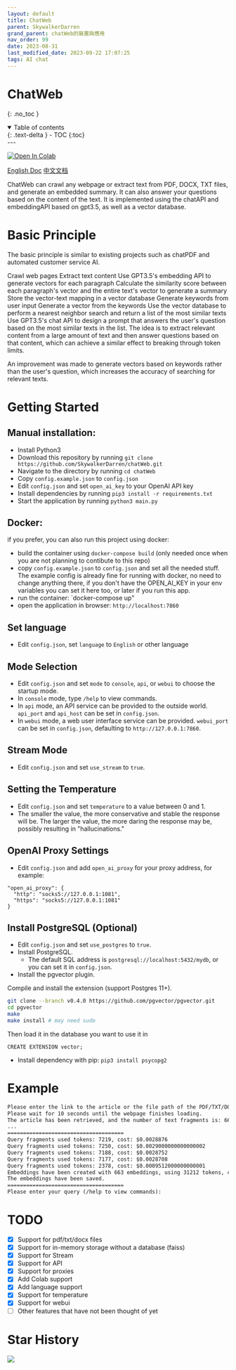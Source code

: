 ```yaml
---
layout: default
title: ChatWeb
parent: SkywalkerDarren
grand_parent: chatWeb的裝置與應用
nav_order: 99
date: 2023-08-31
last_modified_date: 2023-09-22 17:07:25
tags: AI chat
---
```


# ChatWeb
{: .no_toc }

<details open markdown="block">
  <summary>
    Table of contents
  </summary>
  {: .text-delta }
- TOC
{:toc}
</details>
---

[![Open In Colab](https://colab.research.google.com/assets/colab-badge.svg)](https://colab.research.google.com/github/SkywalkerDarren/chatWeb/blob/master/example.ipynb)

[English Doc](readme.md)
[中文文档](SkywalkerDarren.md)

ChatWeb can crawl any webpage or extract text from PDF, DOCX, TXT files, and generate an embedded summary.
It can also answer your questions based on the content of the text.
It is implemented using the chatAPI and embeddingAPI based on gpt3.5, as well as a vector database.

# Basic Principle
The basic principle is similar to existing projects such as chatPDF and automated customer service AI.

Crawl web pages
Extract text content
Use GPT3.5's embedding API to generate vectors for each paragraph
Calculate the similarity score between each paragraph's vector and the entire text's vector to generate a summary
Store the vector-text mapping in a vector database
Generate keywords from user input
Generate a vector from the keywords
Use the vector database to perform a nearest neighbor search and return a list of the most similar texts
Use GPT3.5's chat API to design a prompt that answers the user's question based on the most similar texts in the list.
The idea is to extract relevant content from a large amount of text and then answer questions based on that content, which can achieve a similar effect to breaking through token limits.

An improvement was made to generate vectors based on keywords rather than the user's question, which increases the accuracy of searching for relevant texts.

# Getting Started

## Manual installation:

- Install Python3
- Download this repository by running `git clone https://github.com/SkywalkerDarren/chatWeb.git`
- Navigate to the directory by running `cd chatWeb`
- Copy `config.example.json` to `config.json`
- Edit `config.json` and set `open_ai_key` to your OpenAI API key
- Install dependencies by running `pip3 install -r requirements.txt`
- Start the application by running `python3 main.py`

## Docker:
if you prefer, you can also run this project using docker:

- build the container using `docker-compose build` (only needed once when you are not planning to contibute to this repo)
- copy `config.example.json` to `config.json` and set all the needed stuff. The example config is already fine for running with docker, no need to change anything there, if you don't have the OPEN_AI_KEY in your env variables you can set it here too, or later if you run this app.
- run the container: `docker-compose up"
- open the application in browser: `http://localhost:7860`

## Set language

- Edit `config.json`, set `language` to `English` or other language

## Mode Selection

- Edit `config.json` and set `mode` to `console`, `api`, or `webui` to choose the startup mode.
- In `console` mode, type `/help` to view commands.
- In `api` mode, an API service can be provided to the outside world. `api_port` and `api_host` can be set in `config.json`.
- In `webui` mode, a web user interface service can be provided. `webui_port` can be set in `config.json`, defaulting to `http://127.0.0.1:7860`.

## Stream Mode

- Edit `config.json` and set `use_stream` to `true`.

## Setting the Temperature

- Edit `config.json` and set `temperature` to a value between 0 and 1.
- The smaller the value, the more conservative and stable the response will be. The larger the value, the more daring the response may be, possibly resulting in "hallucinations."

## OpenAI Proxy Settings

- Edit `config.json` and add `open_ai_proxy` for your proxy address, for example:
```
"open_ai_proxy": {
  "http": "socks5://127.0.0.1:1081",
  "https": "socks5://127.0.0.1:1081"
}
```

## Install PostgreSQL (Optional)

- Edit `config.json` and set `use_postgres` to `true`.
- Install PostgreSQL.
  - The default SQL address is `postgresql://localhost:5432/mydb`, or you can set it in `config.json`.
- Install the pgvector plugin.

Compile and install the extension (support Postgres 11+).

```bash
git clone --branch v0.4.0 https://github.com/pgvector/pgvector.git
cd pgvector
make
make install # may need sudo
```
Then load it in the database you want to use it in

```postgresql
CREATE EXTENSION vector;
```

- Install dependency with pip: `pip3 install psycopg2`

# Example
```txt
Please enter the link to the article or the file path of the PDF/TXT/DOCX document: https://gutenberg.ca/ebooks/hemingwaye-oldmanandthesea/hemingwaye-oldmanandthesea-00-e.html
Please wait for 10 seconds until the webpage finishes loading.
The article has been retrieved, and the number of text fragments is: 663
...
=====================================
Query fragments used tokens: 7219, cost: $0.0028876
Query fragments used tokens: 7250, cost: $0.0029000000000000002
Query fragments used tokens: 7188, cost: $0.0028752
Query fragments used tokens: 7177, cost: $0.0028708
Query fragments used tokens: 2378, cost: $0.0009512000000000001
Embeddings have been created with 663 embeddings, using 31212 tokens, costing $0.0124848
The embeddings have been saved.
=====================================
Please enter your query (/help to view commands):
```

# TODO
- [x] Support for pdf/txt/docx files
- [x] Support for in-memory storage without a database (faiss)
- [x] Support for Stream
- [x] Support for API
- [x] Support for proxies
- [x] Add Colab support
- [x] Add language support
- [x] Support for temperature
- [x] Support for webui
- [ ] Other features that have not been thought of yet

# Star History

![](https://api.star-history.com/svg?repos=SkywalkerDarren/chatWeb)
